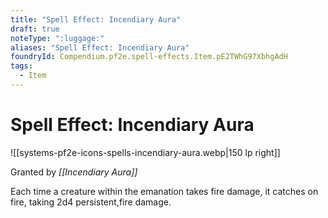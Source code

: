 ```yaml
---
title: "Spell Effect: Incendiary Aura"
draft: true
noteType: ":luggage:"
aliases: "Spell Effect: Incendiary Aura"
foundryId: Compendium.pf2e.spell-effects.Item.pE2TWhG97XbhgAdH
tags:
  - Item
---
```


# Spell Effect: Incendiary Aura
![[systems-pf2e-icons-spells-incendiary-aura.webp|150 lp right]]

Granted by _[[Incendiary Aura]]_

Each time a creature within the emanation takes fire damage, it catches on fire, taking 2d4 persistent,fire damage.
